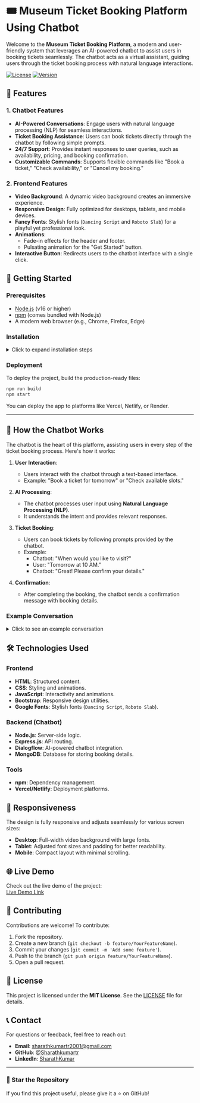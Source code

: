 
# 🎟️ Museum Ticket Booking Platform Using Chatbot

Welcome to the **Museum Ticket Booking Platform**, a modern and user-friendly system that leverages an AI-powered chatbot to assist users in booking tickets seamlessly. The chatbot acts as a virtual assistant, guiding users through the ticket booking process with natural language interactions.

[![License](https://img.shields.io/badge/license-MIT-blue.svg)](LICENSE)
[![Version](https://img.shields.io/badge/version-1.0.0-green.svg)](https://github.com/vijaykmr18/museum-ticket-booking)


## 🌟 Features

### 1. **Chatbot Features**
- **AI-Powered Conversations**: Engage users with natural language processing (NLP) for seamless interactions.
- **Ticket Booking Assistance**: Users can book tickets directly through the chatbot by following simple prompts.
- **24/7 Support**: Provides instant responses to user queries, such as availability, pricing, and booking confirmation.
- **Customizable Commands**: Supports flexible commands like "Book a ticket," "Check availability," or "Cancel my booking."

### 2. **Frontend Features**
- **Video Background**: A dynamic video background creates an immersive experience.
- **Responsive Design**: Fully optimized for desktops, tablets, and mobile devices.
- **Fancy Fonts**: Stylish fonts (`Dancing Script` and `Roboto Slab`) for a playful yet professional look.
- **Animations**:
  - Fade-in effects for the header and footer.
  - Pulsating animation for the "Get Started" button.
- **Interactive Button**: Redirects users to the chatbot interface with a single click.


## 🚀 Getting Started

### Prerequisites

- [Node.js](https://nodejs.org) (v16 or higher)
- [npm](https://www.npmjs.com/) (comes bundled with Node.js)
- A modern web browser (e.g., Chrome, Firefox, Edge)


### Installation

<details>
<summary>Click to expand installation steps</summary>

#### 1. Clone the Repository

```bash
git clone https://github.com/Sharathkumartr/MuseumTicketBooking.git
cd MuseumTicketBooking

#### 2. Install Dependencies

```bash
npm install
```

#### 3. Run the Development Server

```bash
npm run dev
```

#### 4. Open in Browser

Visit [http://localhost:3000](http://localhost:3000) to view the app.

</details>


### Deployment

To deploy the project, build the production-ready files:

```bash
npm run build
npm start
```

You can deploy the app to platforms like Vercel, Netlify, or Render.

---

## 🤖 How the Chatbot Works

The chatbot is the heart of this platform, assisting users in every step of the ticket booking process. Here's how it works:

1. **User Interaction**:
   - Users interact with the chatbot through a text-based interface.
   - Example: "Book a ticket for tomorrow" or "Check available slots."

2. **AI Processing**:
   - The chatbot processes user input using **Natural Language Processing (NLP)**.
   - It understands the intent and provides relevant responses.

3. **Ticket Booking**:
   - Users can book tickets by following prompts provided by the chatbot.
   - Example:
     - Chatbot: "When would you like to visit?"
     - User: "Tomorrow at 10 AM."
     - Chatbot: "Great! Please confirm your details."

4. **Confirmation**:
   - After completing the booking, the chatbot sends a confirmation message with booking details.


### Example Conversation

<details>
<summary>Click to see an example conversation</summary>

**User**: "I want to book a ticket."  
**Chatbot**: "Sure! When would you like to visit the museum?"  

**User**: "Tomorrow at 2 PM."  
**Chatbot**: "Got it! How many tickets would you like to book?"  

**User**: "Two tickets."  
**Chatbot**: "Your booking is confirmed! You have booked 2 tickets for tomorrow at 2 PM. Thank you!"  

</details>


## 🛠️ Technologies Used

### Frontend
- **HTML**: Structured content.
- **CSS**: Styling and animations.
- **JavaScript**: Interactivity and animations.
- **Bootstrap**: Responsive design utilities.
- **Google Fonts**: Stylish fonts (`Dancing Script`, `Roboto Slab`).

### Backend (Chatbot)
- **Node.js**: Server-side logic.
- **Express.js**: API routing.
- **Dialogflow**: AI-powered chatbot integration.
- **MongoDB**: Database for storing booking details.

### Tools
- **npm**: Dependency management.
- **Vercel/Netlify**: Deployment platforms.



## 📱 Responsiveness

The design is fully responsive and adjusts seamlessly for various screen sizes:
- **Desktop**: Full-width video background with large fonts.
- **Tablet**: Adjusted font sizes and padding for better readability.
- **Mobile**: Compact layout with minimal scrolling.



## 🌐 Live Demo

Check out the live demo of the project:  
[Live Demo Link](https://v0-museum-ticket-booking-page.vercel.app/)



## 🤝 Contributing

Contributions are welcome! To contribute:

1. Fork the repository.
2. Create a new branch (`git checkout -b feature/YourFeatureName`).
3. Commit your changes (`git commit -m 'Add some feature'`).
4. Push to the branch (`git push origin feature/YourFeatureName`).
5. Open a pull request.



## 📜 License

This project is licensed under the **MIT License**. See the [LICENSE](LICENSE) file for details.



## 📞 Contact

For questions or feedback, feel free to reach out:

- **Email**: [sharathkumartr2001@gmail.com](mailto:sharathkumartr2001@gmail.com)
- **GitHub**: [@Sharathkumartr](https://github.com/Sharathkumartr)
- **LinkedIn**: [SharathKumar](https://www.linkedin.com/in/sharathkumar22/)

---

### 🌟 Star the Repository

If you find this project useful, please give it a ⭐ on GitHub!

